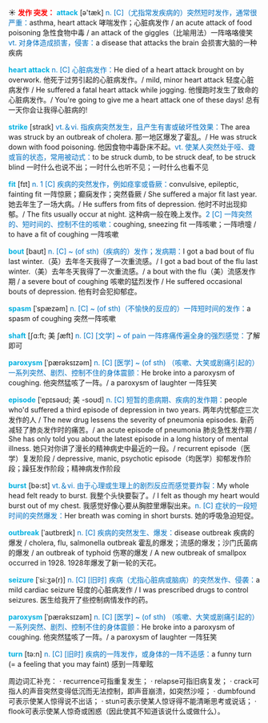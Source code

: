 ☀ <font color="red">**发作 突发：**</font>
<font color="sky blue">**attack**</font> [ə'tæk] 
<font color="#0070c0">n. [C]（尤指常发疾病的）突然短时发作，通常很严重：</font>asthma, heart attack 哮喘发作；心脏病发作 / an acute attack of food poisoning 急性食物中毒 / an attack of the giggles（比喻用法）一阵咯咯傻笑 <font color="#0070c0">vt. 对身体造成损害，侵害：</font>a disease that attacks the brain 会损害大脑的一种疾病
           
<font color="sky blue">**heart attack**</font>
<font color="#0070c0">n. [C] 心脏病发作：</font>He died of a heart attack brought on by overwork. 他死于过劳引起的心脏病发作。/ mild, minor heart attack 轻度心脏病发作 / He suffered a fatal heart attack while jogging. 他慢跑时发生了致命的心脏病发作。/ You're going to give me a heart attack one of these days! 总有一天你会让我得心脏病的!

<font color="sky blue">**strike**</font> [straɪk] 
<font color="#0070c0">vt.＆vi. 指疾病突然发生，且产生有害或破坏性效果：</font>The area was struck by an outbreak of cholera. 那一地区爆发了霍乱。/ He was struck down with food poisoning. 他因食物中毒卧床不起。<font color="#0070c0">vt. 使某人突然处于哑、聋或盲的状态，常用被动式：</font>to be struck dumb, to be struck deaf, to be struck blind 一时什么也说不出；一时什么也听不见；一时什么也看不见

<font color="sky blue">**fit**</font> [fɪt] 
<font color="#0070c0">n. 1 [C] 疾病的突然发作，例如痉挛或昏厥：</font>convulsive, epileptic, fainting fit 一阵惊厥；癫痫发作；突然昏厥 / She suffered a major fit last year. 她去年生了一场大病。/ He suffers from fits of depression. 他时不时出现抑郁。/ The fits usually occur at night. 这种病一般在晚上发作。<font color="#0070c0">2 [C] 一阵突然的、短时间的、控制不住的咳嗽：</font>coughing, sneezing fit 一阵咳嗽；一阵喷嚏 / to have a fit of coughing 一阵咳嗽
           
<font color="sky blue">**bout**</font> [baʊt]
<font color="#0070c0">n. [C] ~ (of sth)（疾病的）发作；发病期：</font>I got a bad bout of flu last winter.（英）去年冬天我得了一次重流感。/ I got a bad bout of the flu last winter.（美）去年冬天我得了一次重流感。/ a bout with the flu（美）流感发作期 / a severe bout of coughing 咳嗽的猛烈发作 / He suffered occasional bouts of depression. 他有时会犯抑郁症。
 
<font color="sky blue">**spasm**</font> [ˈspæzəm]
<font color="#0070c0">n. [C] ~ (of sth)（不愉快的反应的）一阵短时间的发作：</font>a spasm of coughing 突然一阵咳嗽                
           
<font color="sky blue">**shaft**</font> [ʃɑ:ft; 美 ʃæft]
<font color="#0070c0">n. [C] [文学] ~ of pain 一阵疼痛传遍全身的强烈感觉：</font>了解即可

<font color="sky blue">**paroxysm**</font> [ˈpærəksɪzəm]
<font color="#0070c0">n. [C] [医学] ~ (of sth) （咳嗽、大笑或剧痛引起的）一系列突然、剧烈、控制不住的身体震颤：</font>He broke into a paroxysm of coughing. 他突然猛咳了一阵。/ a paroxysm of laughter 一阵狂笑      

<font color="sky blue">**episode**</font> [ˈepɪsəʊd; 美 -soʊd]
<font color="#0070c0">n. [C] 短暂的患病期、疾病的发作期：</font>people who'd suffered a third episode of depression in two years. 两年内忧郁症三次发作的人 / The new drug lessens the severity of pneumonia episodes. 新药减轻了肺炎发作时的痛苦。/ an acute episode of pneumonia 肺炎急性发作期 / She has only told you about the latest episode in a long history of mental illness. 她只对你讲了漫长的精神病史中最近的一段。/ recurrent episode（医学）复发阶段 / depressive, manic, psychotic episode（均医学）抑郁发作阶段；躁狂发作阶段；精神病发作阶段

<font color="sky blue">**burst**</font> [bə:st] 
<font color="#0070c0">vt.＆vi. 由于心理或生理上的剧烈反应而感觉要炸裂：</font>My whole head felt ready to burst. 我整个头快要裂了。/ I felt as though my heart would burst out of my chest. 我感觉好像心要从胸腔里爆裂出来。<font color="#0070c0">n. [C] 症状的一段短时间的突然爆发：</font>Her breath was coming in short bursts. 她的呼吸急迫短促。 
                    
<font color="sky blue">**outbreak**</font> [ˈaʊtbreɪk]
<font color="#0070c0">n. [C] 疾病的突然发生、爆发：</font>disease outbreak 疾病的爆发 / cholera, flu, salmonella outbreak 霍乱的爆发；流感的爆发；沙门氏菌病的爆发 / an outbreak of typhoid 伤寒的爆发 / A new outbreak of smallpox occurred in 1928. 1928年爆发了新一轮的天花。

<font color="sky blue">**seizure**</font> [ˈsi:ʒə(r)]
<font color="#0070c0">n. [C] [旧时] 疾病（尤指心脏病或脑病）的突然发作、侵袭：</font>a mild cardiac seizure 轻度的心脏病发作 / I was prescribed drugs to control seizures. 医生给我开了些控制病情发作的药。
            
<font color="sky blue">**paroxysm**</font> [ˈpærəksɪzəm]
<font color="#0070c0">n. [C] [医学] ~ (of sth) （咳嗽、大笑或剧痛引起的）一系列突然、剧烈、控制不住的身体震颤：</font>He broke into a paroxysm of coughing. 他突然猛咳了一阵。/ a paroxysm of laughter 一阵狂笑

<font color="sky blue">**turn**</font> [tə:n] 
<font color="#0070c0">n. [C] [旧时] 疾病的一阵发作，或身体的一阵不适感：</font>a funny turn (= a feeling that you may faint) 感到一阵晕眩

周边词汇补充：
· recurrence可指重复发生；
· relapse可指旧病复发；
· crack可指人的声音突然变得低沉而无法控制，即声音崩溃，如突然沙哑；
· dumbfound可表示使某人惊得说不出话；
· stun可表示使某人惊讶得不能清晰思考或说话；
· flook可表示使某人惊奇或困惑（因此使其不知道该说什么或做什么）。
